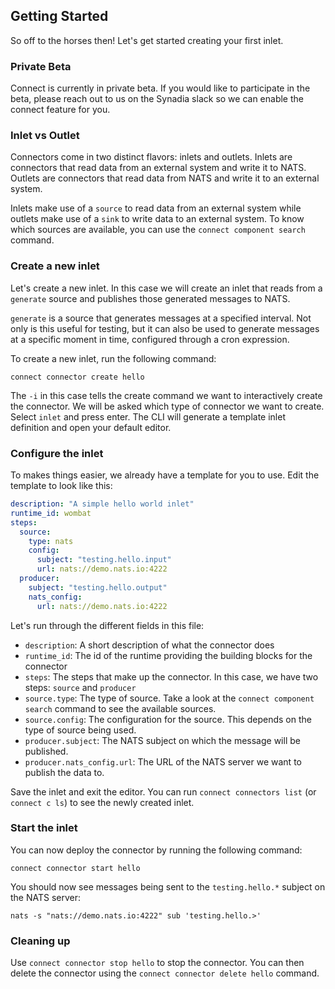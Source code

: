 ## Getting Started
So off to the horses then! Let's get started creating your first inlet.

### Private Beta
Connect is currently in private beta. If you would like to participate in the beta, please reach out to us on the 
Synadia slack so we can enable the connect feature for you.

### Inlet vs Outlet
Connectors come in two distinct flavors: inlets and outlets. Inlets are connectors that read data from an external system
and write it to NATS. Outlets are connectors that read data from NATS and write it to an external system.

Inlets make use of a `source` to read data from an external system while outlets make use of a `sink` to write data to
an external system. To know which sources are available, you can use the `connect component search` command.

### Create a new inlet
Let's create a new inlet. In this case we will create an inlet that reads from a `generate` source and publishes those
generated messages to NATS.

`generate` is a source that generates messages at a specified interval. Not only is this useful for testing, but it can
also be used to generate messages at a specific moment in time, configured through a cron expression.

To create a new inlet, run the following command:
```shell
connect connector create hello
```
The `-i` in this case tells the create command we want to interactively create the connector. We will be asked which
type of connector we want to create. Select `inlet` and press enter. The CLI will generate a template inlet definition
and open your default editor.

### Configure the inlet
To makes things easier, we already have a template for you to use. Edit the template to look like this:
```yaml
description: "A simple hello world inlet"
runtime_id: wombat
steps:
  source:
    type: nats
    config:
      subject: "testing.hello.input"
      url: nats://demo.nats.io:4222
  producer:
    subject: "testing.hello.output"
    nats_config:
      url: nats://demo.nats.io:4222
```

Let's run through the different fields in this file:
- `description`: A short description of what the connector does
- `runtime_id`: The id of the runtime providing the building blocks for the connector 
- `steps`: The steps that make up the connector. In this case, we have two steps: `source` and `producer`
- `source.type`: The type of source. Take a look at the `connect component search` command to see the available sources.
- `source.config`: The configuration for the source. This depends on the type of source being used.
- `producer.subject`: The NATS subject on which the message will be published.
- `producer.nats_config.url`: The URL of the NATS server we want to publish the data to.

Save the inlet and exit the editor. You can run `connect connectors list` (or `connect c ls`) to see the newly created inlet.

### Start the inlet
You can now deploy the connector by running the following command:
```shell
connect connector start hello
```

You should now see messages being sent to the `testing.hello.*` subject on the NATS server:
```shell
nats -s "nats://demo.nats.io:4222" sub 'testing.hello.>'
```

### Cleaning up
Use `connect connector stop hello` to stop the connector. You can then delete the connector using the 
`connect connector delete hello` command.